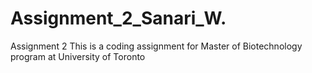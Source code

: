 # Assignment_2_Sanari_W.
Assignment 2
This is a coding assignment for Master of Biotechnology program at University of Toronto
